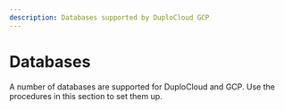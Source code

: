 ```yaml
---
description: Databases supported by DuploCloud GCP
---
```


# Databases

A number of databases are supported for DuploCloud and GCP. Use the procedures in this section to set them up.
